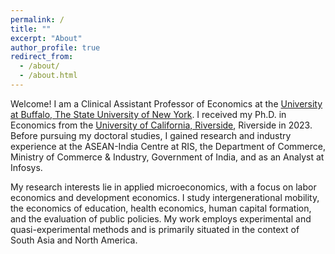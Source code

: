 ```yaml
---
permalink: /
title: ""
excerpt: "About"
author_profile: true
redirect_from: 
  - /about/
  - /about.html
---
```


Welcome! I am a Clinical Assistant Professor of Economics at the [University at Buffalo, The State University of New York](https://www.buffalo.edu). I received my Ph.D. in Economics from the [University of California, Riverside](https://www.ucr.edu), Riverside in 2023. Before pursuing my doctoral studies, I gained research and industry experience at the ASEAN-India Centre at RIS, the Department of Commerce, Ministry of Commerce & Industry, Government of India, and as an Analyst at Infosys.

My research interests lie in applied microeconomics, with a focus on labor economics and development economics. I study intergenerational mobility, the economics of education, health economics, human capital formation, and the evaluation of public policies. My work employs experimental and quasi-experimental methods and is primarily situated in the context of South Asia and North America.



<!--Ph.D. candidate in Economics at [University of California, Riverside](https://www.ucr.edu). My research interests are in labor economics, development economics, economics of education, and health economics.-->  

<!--In the fall of 2023, I will be joining the [Department of Economics](https://arts-sciences.buffalo.edu/economics.html) at the [University at Buffalo, The State University of New York](https://www.buffalo.edu) as a Clinical Assistant Professor.--> 


<!--My job market paper investigates the intergenerational impact of adult learning programs on child health outcomes among the disadvantaged population.--> 

<!--I am on the job market during the 2022–2023 academic year and expect to graduate in Spring 2023.--> 

<!--Quick links: [CV](/files/CV_Opinder_Kaur.pdf), [Job Market Paper](/files/JMP_Kaur2022.pdf)--> 











<!--I am a PhD candidate in the Economics Department at the [University of California, Riverside](https://economics.ucr.edu/graduate-program/graduate-students/). I study the economics of education, with a particular interest in long-run effects and intergenerational transmission.--> 

<!--My research interest areas are Labor Economics, Economics of Education, Development Economics, Health Economics, and Econometrics.--> 

<!--Prior to coming to UCR in 2017, I completed my Master’s in Economics in India. I worked with think tanks and government research organizations as well.-->

<!--My primary research interests are in health economics, public economics, and labor economics. My job market paper investigates the short- and long-term impacts of substance use disorder treatment programs on human capital accumulation and labor market outcomes among at-risk youth.-->

<!--I am on the job market in the academic year 2022-2023, and will be available for interviews.-->

<!--[CV](/files/CV_Opinder_Kaur.pdf), [Job Market Paper](/files/JMP_Opinder_Kaur.pdf)-->







